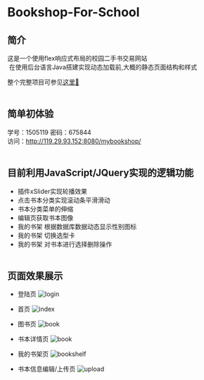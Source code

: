 # Bookshop-For-School

## 简介
  这是一个使用flex响应式布局的校园二手书交易网站<br/>
  在使用后台语言Java搭建实现动态加载前,大概的静态页面结构和样式<br/>
  
  整个完整项目可参见<a href='https://github.com/DanielLin07/bookshop'>这里🙋‍</a>
  <br/><br/>


## 简单初体验
学号：1505119  密码：675844<br/>
访问：http://119.29.93.152:8080/mybookshop/
 <br/><br/>
 
## 目前利用JavaScript/JQuery实现的逻辑功能
* 插件xSlider实现轮播效果
* 点击书本分类实现滚动条平滑滑动
* 书本分类菜单的伸缩
* 编辑页获取书本图像
* 我的书架 根据数据库数据动态显示性别图标
* 我的书架 切换选型卡
* 我的书架 对书本进行选择删除操作
   <br/><br/>
   
   
## 页面效果展示
* 登陆页
![login](https://github.com/chieminchan/Bookshop-For-School/blob/master/showPage/login.png)<br/>


* 首页
![index](https://github.com/chieminchan/Bookshop-For-School/blob/master/showPage/index.png)<br/>


* 图书页
![book](https://github.com/chieminchan/Bookshop-For-School/blob/master/showPage/bookStore.jpg)<br/>


* 书本详情页
![book](https://github.com/chieminchan/Bookshop-For-School/blob/master/showPage/bookDetail.jpg)<br/>


* 我的书架页
![bookshelf](https://github.com/chieminchan/Bookshop-For-School/blob/master/showPage/myBookshelf.jpg)<br/>


* 书本信息编辑/上传页
![upload](https://github.com/chieminchan/Bookshop-For-School/blob/master/showPage/upload.jpg)


